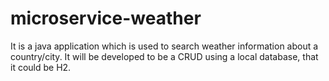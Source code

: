 # microservice-weather

It is a java application which is used to search weather information about a country/city. It will be developed to be a CRUD using a local database, that it could be H2.
